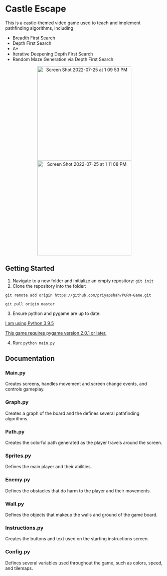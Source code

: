 # Castle Escape
This is a castle-themed video game used to teach and implement pathfinding algorithms, including
- Breadth First Search
- Depth First Search
- A*
- Iterative Deepening Depth First Search
- Random Maze Generation via Depth First Search

<p align="center"> <img width="300" alt="Screen Shot 2022-07-25 at 1 09 53 PM" src="https://user-images.githubusercontent.com/53381393/180865895-1d069808-21f2-4049-8ea7-d1bd25cf03ab.png"> <img width="300" alt="Screen Shot 2022-07-25 at 1 11 08 PM" src="https://user-images.githubusercontent.com/53381393/180865995-62e9c4ae-d38c-47f0-b7b8-f3242333f86f.png"> </p>


## Getting Started
1. Navigate to a new folder and initialize an empty repository: 
`git init`
2. Clone the repository into the folder:

`git remote add origin https://github.com/priyapshah/PURM-Game.git`

`git pull origin master`

3. Ensure python and pygame are up to date:

[I am using Python 3.9.5](https://www.python.org/downloads/)

[This game requires pygame version 2.0.1 or later.](https://www.pygame.org/wiki/GettingStarted)

4. Run:
`python main.py`

## Documentation
### Main.py
Creates screens, handles movement and screen change events, and controls gameplay.
### Graph.py 
Creates a graph of the board and the defines several pathfinding algorithms.
### Path.py
Creates the colorful path generated as the player travels around the screen.
### Sprites.py
Defines the main player and their abilities.
### Enemy.py
Defines the obstacles that do harm to the player and their movements.
### Wall.py
Defines the objects that makeup the walls and ground of the game board. 
### Instructions.py
Creates the buttons and text used on the starting instructions screen.
### Config.py
Defines several variables used throughout the game, such as colors, speed, and tilemaps.
